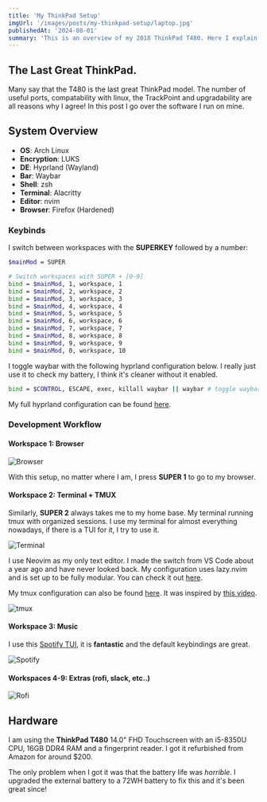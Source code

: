 ```yaml
---
title: 'My ThinkPad Setup'
imgUrl: '/images/posts/my-thinkpad-setup/laptop.jpg'
publishedAt: '2024-08-01'
summary: 'This is an overview of my 2018 ThinkPad T480. Here I explain what modifications I have made and how I set up my development workflow.'
---
```


## The Last Great ThinkPad.

Many say that the T480 is the last great ThinkPad model. The number of useful ports, compatability with linux, the TrackPoint and upgradability are all reasons why I agree! In this post I go over the software I run on mine.

## System Overview

- **OS**: Arch Linux
- **Encryption**: LUKS
- **DE**: Hyprland (Wayland)
- **Bar**: Waybar
- **Shell**: zsh
- **Terminal**: Alacritty
- **Editor**: nvim
- **Browser**: Firefox (Hardened)

### Keybinds

I switch between workspaces with the **SUPERKEY** followed by a number:

```sh
$mainMod = SUPER

# Switch workspaces with SUPER + [0-9]
bind = $mainMod, 1, workspace, 1
bind = $mainMod, 2, workspace, 2
bind = $mainMod, 3, workspace, 3
bind = $mainMod, 4, workspace, 4
bind = $mainMod, 5, workspace, 5
bind = $mainMod, 6, workspace, 6
bind = $mainMod, 7, workspace, 7
bind = $mainMod, 8, workspace, 8
bind = $mainMod, 9, workspace, 9
bind = $mainMod, 0, workspace, 10
```

I toggle waybar with the following hyprland configuration below. I really just use it to check my battery, I think it's cleaner without it enabled.

```sh
bind = $CONTROL, ESCAPE, exec, killall waybar || waybar # toggle waybar

```

My full hyprland configuration can be found [here](https://github.com/HansonSoftware/dotfiles/tree/main/ThinkPad/.config/hypr).

### Development Workflow

#### Workspace 1: Browser

![Browser](/images/gallery/thinkpad_workspace1.png)

With this setup, no matter where I am, I press **SUPER 1** to go to my browser.

#### Workspace 2: Terminal + TMUX

Similarly, **SUPER 2** always takes me to my home base. My terminal running tmux with organized sessions. I use my terminal for almost everything nowadays, if there is a TUI for it, I try to use it.

![Terminal](/images/gallery/thinkpad_workspace2.png)

I use Neovim as my only text editor. I made the switch from VS Code about a year ago and have never looked back. My configuration uses lazy.nvim and is set up to be fully modular. You can check it out [here](https://github.com/HansonSoftware/dotfiles/tree/main/.config/nvim).

My tmux configuration can also be found [here](https://github.com/HansonSoftware/dotfiles/blob/main/.config/tmux/tmux.conf). It was inspired by [this video](https://www.youtube.com/watch?v=DzNmUNvnB04).

![tmux](/images/gallery/thinkpad_workspace2_tmux.png)

#### Workspace 3: Music

I use this [Spotify TUI](https://github.com/aome510/spotify-player), it is **fantastic** and the default keybindings are great.

![Spotify](/images/gallery/thinkpad_workspace3.png)

#### Workspaces 4-9: Extras (rofi, slack, etc..)

![Rofi](/images/gallery/thinkpad_workspace4.png)

## Hardware

I am using the **ThinkPad T480** 14.0" FHD Touchscreen with an i5-8350U CPU, 16GB DDR4 RAM and a fingerprint reader. I got it refurbished from Amazon for around $200.

The only problem when I got it was that the battery life was _horrible_. I upgraded the external battery to a 72WH battery to fix this and it's been great since!
